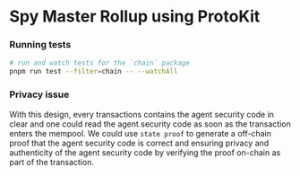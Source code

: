 # Spy Master Rollup using ProtoKit

### Running tests

```zsh
# run and watch tests for the `chain` package
pnpm run test --filter=chain -- --watchAll
```

### Privacy issue

With this design, every transactions contains the agent security code in clear and one could read the agent security code as soon as the transaction enters the mempool.
We could use `state proof` to generate a off-chain proof that the agent security code is correct and ensuring privacy and authenticity of the agent security code by verifying the proof on-chain as part of the transaction.

